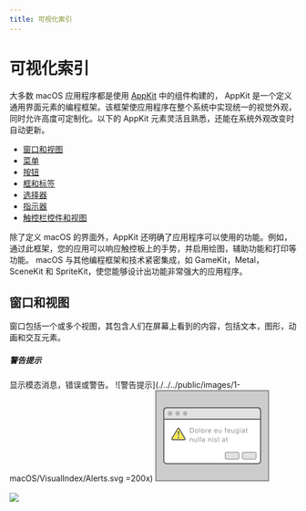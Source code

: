 ```yaml
---
title: 可视化索引
---
```


# 可视化索引
大多数 macOS 应用程序都是使用 [AppKit](https://developer.apple.com/documentation/appkit/) 中的组件构建的， AppKit 是一个定义通用界面元素的编程框架。该框架使应用程序在整个系统中实现统一的视觉外观，同时允许高度可定制化。以下的 AppKit 元素灵活且熟悉，还能在系统外观改变时自动更新。

- [窗口和视图](##窗口和视图)
- [菜单](##菜单)
- [按钮](##按钮)
- [框和标签](##框和标签)
- [选择器](##选择器)
- [指示器](##指示器)
- [触控栏控件和视图](##触控栏控件和视图)

除了定义 macOS 的界面外，AppKit 还明确了应用程序可以使用的功能。例如，通过此框架，您的应用可以响应触控板上的手势，并启用绘图，辅助功能和打印等功能。 macOS 与其他编程框架和技术紧密集成，如 GameKit，Metal，SceneKit 和 SpriteKit，使您能够设计出功能非常强大的应用程序。


## 窗口和视图
窗口包括一个或多个视图，其包含人们在屏幕上看到的内容，包括文本，图形，动画和交互元素。

##### 警告提示
显示模态消息，错误或警告。
![警告提示](./../../public/images/1-macOS/VisualIndex/Alerts.svg =200x)
![警告提示](./../../public/images/1-macOS/VisualIndex/Alerts.svg)

<img src="http://7xqoji.com1.z0.glb.clouddn.com/mytest.jpg" width="100" hegiht="30" align=center />


